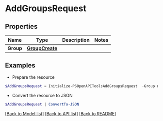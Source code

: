 # AddGroupsRequest
## Properties

Name | Type | Description | Notes
------------ | ------------- | ------------- | -------------
**Group** | [**GroupCreate**](GroupCreate.md) |  | 

## Examples

- Prepare the resource
```powershell
$AddGroupsRequest = Initialize-PSOpenAPIToolsAddGroupsRequest  -Group null
```

- Convert the resource to JSON
```powershell
$AddGroupsRequest | ConvertTo-JSON
```

[[Back to Model list]](../README.md#documentation-for-models) [[Back to API list]](../README.md#documentation-for-api-endpoints) [[Back to README]](../README.md)

